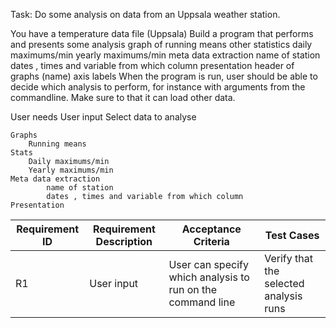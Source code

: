Task: Do some analysis on data from an Uppsala weather station.


You have a temperature data file (Uppsala)
Build a program that performs and presents some analysis
graph of running means
other statistics
daily maximums/min
yearly maximums/min
meta data extraction
name of station
dates , times and variable from which column
presentation
header of graphs (name)
axis labels
When the program is run, user should be able to decide which analysis to perform, for instance with arguments from the commandline.
Make sure to that it can load other data.

User needs
    User input
        Select data to analyse

    Graphs
        Running means
    Stats
        Daily maximums/min
        Yearly maximums/min
    Meta data extraction
            name of station
            dates , times and variable from which column
    Presentation
        

| Requirement ID | Requirement Description | Acceptance Criteria | Test Cases |
| -------- | ------- | ------- | ------- |
| R1 | User input | User can specify which analysis to run on the command line | Verify that the selected analysis runs |